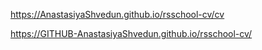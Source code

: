 https://AnastasiyaShvedun.github.io/rsschool-cv/cv


https://GITHUB-AnastasiyaShvedun.github.io/rsschool-cv/
